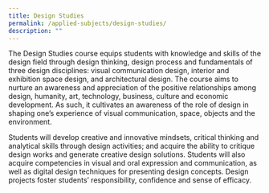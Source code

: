 ```yaml
---
title: Design Studies
permalink: /applied-subjects/design-studies/
description: ""
---
```

The Design Studies course equips students with knowledge and skills of the design field through design thinking, design process and fundamentals of three design disciplines: visual communication design, interior and exhibition space design, and architectural design. The course aims to nurture an awareness and appreciation of the positive relationships among design, humanity, art, technology, business, culture and economic development. As such, it cultivates an awareness of the role of design in shaping one’s experience of visual communication, space, objects and the environment.

Students will develop creative and innovative mindsets, critical thinking and analytical skills through design activities; and acquire the ability to critique design works and generate creative design solutions. Students will also acquire competencies in visual and oral expression and communication, as well as digital design techniques for presenting design concepts. Design projects foster students’ responsibility, confidence and sense of efficacy.
